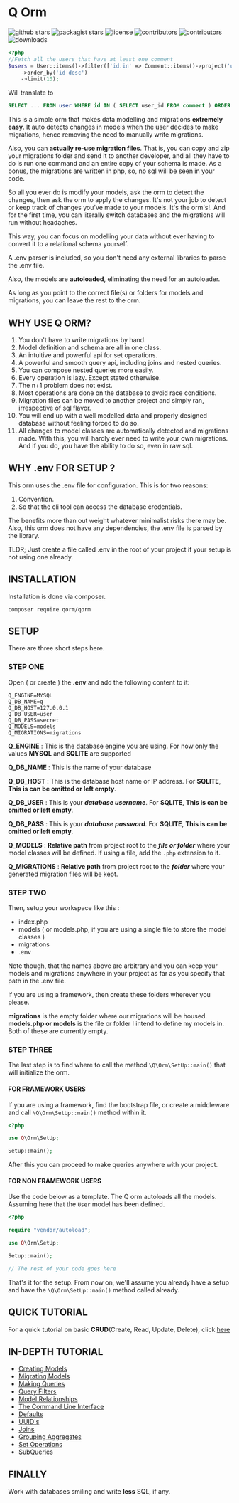 # **Q Orm**

![github stars](https://img.shields.io/github/stars/phrenotype/qorm?style=social)
![packagist stars](https://img.shields.io/packagist/stars/qorm/qorm)
![license](https://img.shields.io/github/license/phrenotype/qorm)
![contributors](https://img.shields.io/github/contributors/phrenotype/qorm)
![contributors](https://img.shields.io/github/languages/code-size/phrenotype/qorm)
![downloads](https://img.shields.io/packagist/dm/qorm/qorm)

```php
<?php
//Fetch all the users that have at least one comment
$users = User::items()->filter(['id.in' => Comment::items()->project('user')])
    ->order_by('id desc')
    ->limit(10);
```
Will translate to  

```sql
SELECT ... FROM user WHERE id IN ( SELECT user_id FROM comment ) ORDER BY id DESC LIMIT 10
```
This is a simple orm that makes data modelling and migrations **extremely easy**. It auto detects changes in models when the user decides to make migrations, hence removing the need to manually write migrations.

Also, you can **actually re-use migration files**. That is, you can copy and zip your migrations folder and send it to another developer, and all they have to do is run one command and an entire copy of your schema is made. As a bonus, the migrations are written in php, so, no sql will be seen in your code.

So all you ever do is modify your models, ask the orm to detect the changes, then ask the orm to apply the changes. It's not your job to detect or keep track of changes you've made to your models. It's the orm's!. And for the first time, you can literally switch databases and the migrations will run without headaches.

This way, you can focus on modelling your data without ever having to convert it to a relational schema yourself.

A .env parser is included, so you don't need any external libraries to parse the .env file.

Also, the models are **autoloaded**, eliminating the need for an autoloader.

As long as you point to the correct file(s) or folders for models and migrations, you can leave the rest to the orm.

## WHY USE Q ORM?
1. You don't have to write migrations by hand.
1. Model definition and schema are all in one class.
1. An intuitive and powerful api for set operations.
1. A powerful and smooth query api, including joins and nested queries.
1. You can compose nested queries more easily.
1. Every operation is lazy. Except stated otherwise.
1. The n+1 problem does not exist.
1. Most operations are done on the database to avoid race conditions.
1. Migration files can be moved to another project and simply ran, irrespective of sql flavor.
1. You will end up with a well modelled data and properly designed database without feeling forced to do so.
1. All changes to model classes are automatically detected and migrations made. With this, you will hardly ever need to write your own migrations. And if you do, you have the ability to do so, even in raw sql.

## WHY .env FOR SETUP ?
This orm uses the .env file for configuration. This is for two reasons:  

1. Convention.
1. So that the cli tool can access the database credentials.

The benefits more than out weight whatever minimalist risks there may be. Also, this orm does not have any dependencies, the .env file is parsed by the library.

TLDR; Just create a file called .env in the root of your project if your setup is not using one already.

## INSTALLATION
Installation is done via composer.

`composer require qorm/qorm`


## SETUP
There are three short steps here.  

### STEP ONE
Open ( or create ) the **.env** and add the following content to it:    

```
Q_ENGINE=MYSQL
Q_DB_NAME=q
Q_DB_HOST=127.0.0.1
Q_DB_USER=user
Q_DB_PASS=secret
Q_MODELS=models
Q_MIGRATIONS=migrations
```

**Q_ENGINE** : This is the database engine you are using. For now only the values **MYSQL** and  **SQLITE** are supported  

**Q_DB_NAME** : This is the name of your database  

**Q_DB_HOST** : This is the database host name or IP address. For **SQLITE**, **This is can be omitted or left empty**.  

**Q_DB_USER** : This is your ***database username***. For **SQLITE**, **This is can be omitted or left empty**.  

**Q_DB_PASS** : This is your ***database password***. For **SQLITE**, **This is can be omitted or left empty**.  

**Q_MODELS** : **Relative path** from project root to the ***file or folder*** where your model classes will be defined. If using a file, add the `.php` extension to it.

**Q_MIGRATIONS** : **Relative path** from project root to the ***folder*** where your generated migration files will be kept.


### STEP TWO
Then, setup your workspace like this :  

- index.php
- models ( or models.php, if you are using a single file to store the model classes )
- migrations
- .env 

Note though, that the names above are arbitrary and you can keep your models and migrations anywhere in your project as far as you specify that path in the .env file.

If you are using a framework, then create these folders wherever you please.

**migrations** is the empty folder where our migrations will be housed. **models.php or models** is the file or folder I intend to define my models in. Both of these are currently empty.


### STEP THREE

The last step is to find where to call the method `\Q\Orm\SetUp::main()` that will initialize the orm. 

#### FOR FRAMEWORK USERS
If you are using a framework, find the bootstrap file, or create a middleware and call `\Q\Orm\SetUp::main()` method within it. 

```php
<?php

use Q\Orm\SetUp;

Setup::main();

```

After this you can proceed to make queries anywhere with your project.

#### FOR NON FRAMEWORK USERS

Use the code below as a template. The Q orm autoloads all the models. Assuming here that the `User` model has been defined.

```php
<?php

require "vendor/autoload";

use Q\Orm\SetUp;

Setup::main();

// The rest of your code goes here

```

That's it for the setup. From now on, we'll assume you already have a setup and have the `\Q\Orm\SetUp::main()` method called already.

## QUICK TUTORIAL
For a quick tutorial on basic **CRUD**(Create, Read, Update, Delete), click [ here ](docs/tutorial/start.md)

## IN-DEPTH TUTORIAL

- [ Creating Models ]( docs/parts/creating_models.md )
- [ Migrating Models ]( docs/parts/migrating_models.md )
- [ Making Queries ]( docs/parts/making_queries.md )
- [ Query Filters ]( docs/parts/query_filters.md )
- [ Model Relationships ]( docs/parts/relationships.md )
- [ The Command Line Interface ]( docs/parts/cli.md )
- [ Defaults ]( docs/parts/defaults.md )
- [ UUID's ]( docs/parts/uuid.md )
- [ Joins ]( docs/parts/joins.md )
- [ Grouping Aggregates ]( docs/parts/grouping.md )
- [ Set Operations ]( docs/parts/sets.md )
- [ SubQueries ]( docs/parts/subqueries.md )

## FINALLY
Work with databases smiling and write **less** SQL, if any.
    
